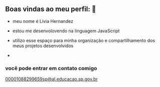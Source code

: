 ## Boas vindas ao meu perfil: 👋

- meu nome é Livia Hernandez
- estou me desenvolovendo na linguagem JavaScript
- utilizo esse espaço para minha organização e compartilhamento dos meus projetos desenvolvidos

- 
### você pode entrar em contato comigo 

00001088299659sp@al.educacao.sp.gov.br
